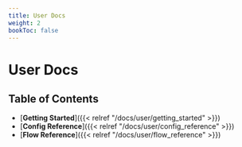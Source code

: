 ```yaml
---
title: User Docs
weight: 2
bookToc: false
---
```


# User Docs

## Table of Contents

- [**Getting Started**]({{< relref "/docs/user/getting_started" >}})
- [**Config Reference**]({{< relref "/docs/user/config_reference" >}})
- [**Flow Reference**]({{< relref "/docs/user/flow_reference" >}})